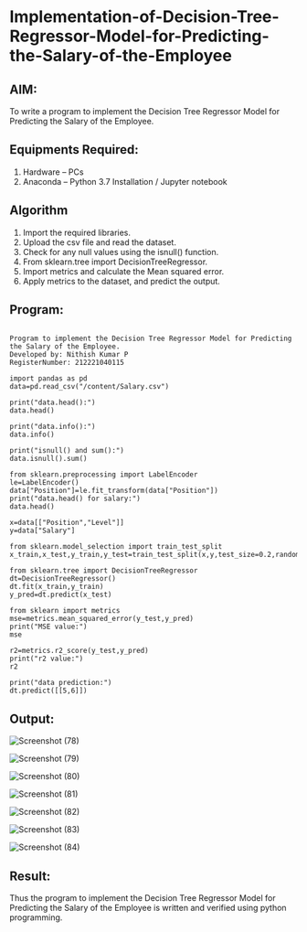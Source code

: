 # Implementation-of-Decision-Tree-Regressor-Model-for-Predicting-the-Salary-of-the-Employee

## AIM:
To write a program to implement the Decision Tree Regressor Model for Predicting the Salary of the Employee.

## Equipments Required:
1. Hardware – PCs
2. Anaconda – Python 3.7 Installation / Jupyter notebook

## Algorithm
1. Import the required libraries.
2. Upload the csv file and read the dataset.
3. Check for any null values using the isnull() function.
4. From sklearn.tree import DecisionTreeRegressor.
5. Import metrics and calculate the Mean squared error.
6. Apply metrics to the dataset, and predict the output.

## Program:
```

Program to implement the Decision Tree Regressor Model for Predicting the Salary of the Employee.
Developed by: Nithish Kumar P
RegisterNumber: 212221040115

import pandas as pd
data=pd.read_csv("/content/Salary.csv")

print("data.head():")
data.head()

print("data.info():")
data.info()

print("isnull() and sum():")
data.isnull().sum()

from sklearn.preprocessing import LabelEncoder
le=LabelEncoder()
data["Position"]=le.fit_transform(data["Position"])
print("data.head() for salary:")
data.head()

x=data[["Position","Level"]]
y=data["Salary"]

from sklearn.model_selection import train_test_split
x_train,x_test,y_train,y_test=train_test_split(x,y,test_size=0.2,random_state=2)

from sklearn.tree import DecisionTreeRegressor
dt=DecisionTreeRegressor()
dt.fit(x_train,y_train)
y_pred=dt.predict(x_test)

from sklearn import metrics
mse=metrics.mean_squared_error(y_test,y_pred)
print("MSE value:")
mse

r2=metrics.r2_score(y_test,y_pred)
print("r2 value:")
r2

print("data prediction:")
dt.predict([[5,6]])
```

## Output:
![Screenshot (78)](https://github.com/Naadira/Implementation-of-Decision-Tree-Regressor-Model-for-Predicting-the-Salary-of-the-Employee/assets/128135126/8efa355b-1088-486b-9e25-a4276bd05516)

![Screenshot (79)](https://github.com/Naadira/Implementation-of-Decision-Tree-Regressor-Model-for-Predicting-the-Salary-of-the-Employee/assets/128135126/0f3748b5-4458-41ec-9ee0-fff55bcec142)

![Screenshot (80)](https://github.com/Naadira/Implementation-of-Decision-Tree-Regressor-Model-for-Predicting-the-Salary-of-the-Employee/assets/128135126/f8082fb8-ffd7-46d1-9045-0afbeea4328a)

![Screenshot (81)](https://github.com/Naadira/Implementation-of-Decision-Tree-Regressor-Model-for-Predicting-the-Salary-of-the-Employee/assets/128135126/4aae0e76-c393-4554-9bfa-0ae47e2a1e48)

![Screenshot (82)](https://github.com/Naadira/Implementation-of-Decision-Tree-Regressor-Model-for-Predicting-the-Salary-of-the-Employee/assets/128135126/abf2cfc3-780a-48e5-b5b8-2006abd04b03)

![Screenshot (83)](https://github.com/Naadira/Implementation-of-Decision-Tree-Regressor-Model-for-Predicting-the-Salary-of-the-Employee/assets/128135126/d49ea147-e0a5-4d5c-a871-3efcc5357f65)

![Screenshot (84)](https://github.com/Naadira/Implementation-of-Decision-Tree-Regressor-Model-for-Predicting-the-Salary-of-the-Employee/assets/128135126/ba98ff26-baf1-449d-bdfb-1a4a1bc41f18)


## Result:
Thus the program to implement the Decision Tree Regressor Model for Predicting the Salary of the Employee is written and verified using python programming.
